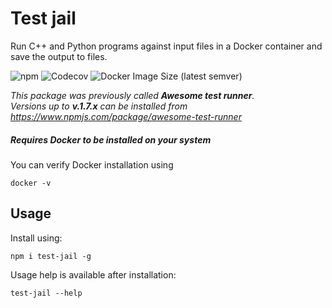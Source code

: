 # Test jail
Run C++ and Python programs against input files in a Docker container and save the output to files.

![npm](https://img.shields.io/npm/v/test-jail?style=flat-square)
![Codecov](https://img.shields.io/codecov/c/github/dominik-korsa/test-jail?style=flat-square&token=QIRETKDW7L)
![Docker Image Size (latest semver)](https://img.shields.io/docker/image-size/dominikkorsa/runner?label=docker%20image%20size&style=flat-square)

*This package was previously called **Awesome test runner**.*\
*Versions up to **v.1.7.x** can be installed from https://www.npmjs.com/package/awesome-test-runner*

##### Requires Docker to be installed on your system
You can verify Docker installation using
```shell script
docker -v
```

## Usage
Install using:
```shell script
npm i test-jail -g
```
Usage help is available after installation:
```shell script
test-jail --help
```
